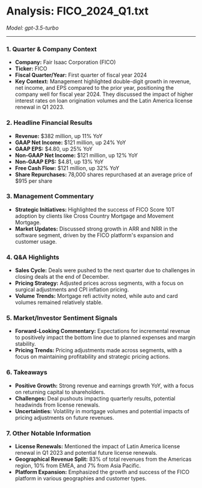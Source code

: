 # Analysis: FICO_2024_Q1.txt

*Model: gpt-3.5-turbo*

---

### 1. Quarter & Company Context
- **Company:** Fair Isaac Corporation (FICO)
- **Ticker:** FICO
- **Fiscal Quarter/Year:** First quarter of fiscal year 2024
- **Key Context:** Management highlighted double-digit growth in revenue, net income, and EPS compared to the prior year, positioning the company well for fiscal year 2024. They discussed the impact of higher interest rates on loan origination volumes and the Latin America license renewal in Q1 2023.

### 2. Headline Financial Results
- **Revenue:** $382 million, up 11% YoY
- **GAAP Net Income:** $121 million, up 24% YoY
- **GAAP EPS:** $4.80, up 25% YoY
- **Non-GAAP Net Income:** $121 million, up 12% YoY
- **Non-GAAP EPS:** $4.81, up 13% YoY
- **Free Cash Flow:** $121 million, up 32% YoY
- **Share Repurchases:** 78,000 shares repurchased at an average price of $915 per share

### 3. Management Commentary
- **Strategic Initiatives:** Highlighted the success of FICO Score 10T adoption by clients like Cross Country Mortgage and Movement Mortgage.
- **Market Updates:** Discussed strong growth in ARR and NRR in the software segment, driven by the FICO platform's expansion and customer usage.

### 4. Q&A Highlights
- **Sales Cycle:** Deals were pushed to the next quarter due to challenges in closing deals at the end of December.
- **Pricing Strategy:** Adjusted prices across segments, with a focus on surgical adjustments and CPI inflation pricing.
- **Volume Trends:** Mortgage refi activity noted, while auto and card volumes remained relatively stable.

### 5. Market/Investor Sentiment Signals
- **Forward-Looking Commentary:** Expectations for incremental revenue to positively impact the bottom line due to planned expenses and margin stability.
- **Pricing Trends:** Pricing adjustments made across segments, with a focus on maintaining profitability and strategic pricing actions.

### 6. Takeaways
- **Positive Growth:** Strong revenue and earnings growth YoY, with a focus on returning capital to shareholders.
- **Challenges:** Deal pushouts impacting quarterly results, potential headwinds from license renewals.
- **Uncertainties:** Volatility in mortgage volumes and potential impacts of pricing adjustments on future revenues.

### 7. Other Notable Information
- **License Renewals:** Mentioned the impact of Latin America license renewal in Q1 2023 and potential future license renewals.
- **Geographical Revenue Split:** 83% of total revenues from the Americas region, 10% from EMEA, and 7% from Asia Pacific.
- **Platform Expansion:** Emphasized the growth and success of the FICO platform in various geographies and customer types.
